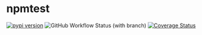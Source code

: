 # npmtest
[![pypi version](https://img.shields.io/pypi/v/firefly_exchange_client?logo=pypi)](https://pypi.org/project/firefly_exchange_client/)
![GitHub Workflow Status (with branch)](https://img.shields.io/github/actions/workflow/status/fireflyprotocol/firefly_exchange_client/publish_to_pypi.yml?branch=main)
[![Coverage Status](https://coveralls.io/repos/github/fireflyprotocol/firefly_exchange_client/badge.svg?branch=main&t=zvh6aZ&service=github)](https://coveralls.io/github/fireflyprotocol/firefly_exchange_client?branch=main)
